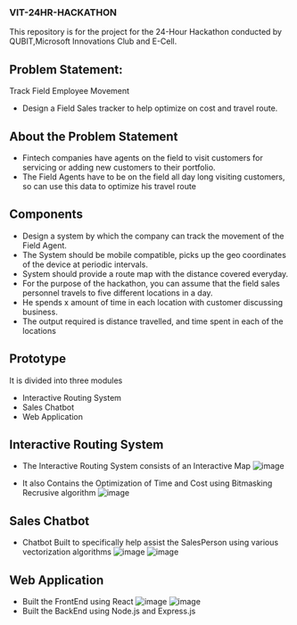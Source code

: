 ### VIT-24HR-HACKATHON
This repository is for the project for the 24-Hour Hackathon conducted by QUBIT,Microsoft Innovations Club and E-Cell.

## Problem Statement:
Track Field Employee Movement
* Design a Field Sales tracker to help optimize on cost and travel route.

## About the Problem Statement
* Fintech companies have agents on the field to visit customers for servicing or adding new customers to their portfolio.
* The Field Agents have to be on the field all day long visiting customers, so can use this data to optimize his travel route

## Components
* Design a system by which the company can track the movement of the Field Agent.
* The System should be mobile compatible, picks up the geo coordinates of the device at periodic intervals.
* System should provide a route map with the distance covered everyday.
* For the purpose of the hackathon, you can assume that the field sales personnel travels to five different locations in a day.
* He spends x amount of time in each location with customer discussing business.
* The output required is distance travelled, and time spent in each of the locations

## Prototype
It is divided into three modules
* Interactive Routing System
* Sales Chatbot
* Web Application

## Interactive Routing System
* The Interactive Routing System consists of an Interactive Map
![image](https://user-images.githubusercontent.com/50861092/189026822-c77b45e8-c4ca-48da-aa86-cf2f6a0d3a54.png)

* It also Contains the Optimization of Time and Cost using Bitmasking Recrusive algorithm
![image](https://user-images.githubusercontent.com/50861092/189025745-e8bb463d-009b-4dfb-b673-b689aa3ead4b.png)

## Sales Chatbot
* Chatbot Built to specifically help assist the SalesPerson using various vectorization algorithms
![image](https://user-images.githubusercontent.com/50861092/189040252-2e0f9b6b-0e82-4e82-8f33-00283eb96ad2.png)
![image](https://user-images.githubusercontent.com/50861092/189040276-e1833e87-ced3-4876-b35b-d07f20fb978e.png)


## Web Application
* Built the FrontEnd using React
![image](https://user-images.githubusercontent.com/50861092/189040710-6a089e4b-70a8-48c1-8eb8-3b5c3ea8c203.png)
![image](https://user-images.githubusercontent.com/50861092/189040728-d3fe9e1e-aed9-41bb-8084-3ac96ba3f596.png)
* Built the BackEnd using Node.js and Express.js
